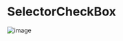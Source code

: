 # SelectorCheckBox

![image](https://user-images.githubusercontent.com/80178106/137774670-5241ac61-567d-4d42-862b-87e26b768d5c.png)
